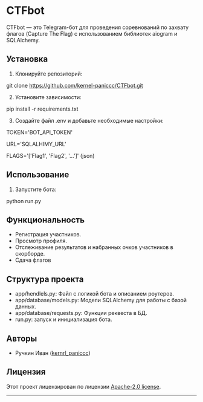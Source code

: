 
# CTFbot

CTFbot — это Telegram-бот для проведения соревнований по захвату флагов (Capture The Flag) с использованием библиотек aiogram и SQLAlchemy.

## Установка

1. Клонируйте репозиторий:

git clone https://github.com/kernel-paniccc/CTFbot.git


2. Установите зависимости:

pip install -r requirements.txt


3. Создайте файл .env и добавьте необходимые настройки:

TOKEN='BOT_API_TOKEN'

URL='SQLALHIMY_URL'

FLAGS='['Flag1', 'Flag2', '...']' (json)


## Использование

1. Запустите бота:

python run.py

## Функциональность

- Регистрация участников.
- Просмотр профиля.
- Отслеживание результатов и набранных очков участников в скорборде.
- Сдача флагов

## Структура проекта

- app/hendlels.py: Файл с логикой бота и описанием роутеров.
- app/database/models.py: Модели SQLAlchemy для работы с базой данных.
- app/database/requests.py: Функции реквеста в БД.
- run.py: запуск и инициализация бота.

## Авторы

-  Ручкин Иван ([kernrl_paniccc](https://t.me/Kernel_Paniccc))

## Лицензия

Этот проект лицензирован по лицензии [Apache-2.0 license](LICENSE).

---
